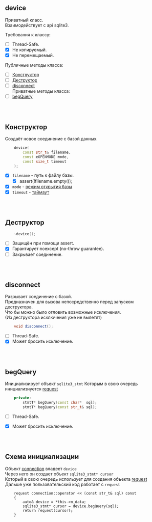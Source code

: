 device
------

Приватный класс.  
Взаимодействует с api sqlite3.  

Требования к классу:  
  - [ ] Thread-Safe.  
  - [x] Не копируемый.  
  - [x] Не перемещаемый.  

Публичные методы класса:  
  - [ ] [Конструктор][0]  
  - [ ] [Деструктор][1]  
  - [ ] [disconnect][2]  
Приватные методы класса:  
  - [ ] [begQuery][3]  

[0]: #Конструктор   "конструктор сразу создаёт новое соединение"  
[1]: #Деструктор    "разрывает соединение с базой"  
[2]: #disconnect    "обрыв соединения"  
[3]: #begQuery    "подготовка объекта sqlite3_stmt"  


<br />
<br />





Конструктор
-----------
Создаёт новое соединение с базой данных.  

```cpp
    device(
        const str_t& filename,
        const eOPENMODE mode,
        const size_t timeout
    );
```

- [x] `filename` - путь к файлу базы.  
  - [x] assert(!filename.empty());  
- [x] `mode` - [режим открытия базы](002-connect.md/#OPENMODE)
- [x] `timeout` - [таймаут](002-connect.md/#timeout)

<br />
<br />






Деструктор
----------

```cpp
    ~device();
```
- [ ] Защищён при помощи assert.  
- [x] Гарантирует noexcept (no-throw guarantee).  
- [ ] Закрывает соединение.  

<br />
<br />





disconnect
----------
Разрывает соединение с базой.  
Предназначен для вызова непосредственно перед запуском деструктора.  
Что бы можно было отловить возможные исключения.  
(Из деструктора исключения уже не вылетят)  

```cpp
    void disconnect();
```

- [ ] Thread-Safe.  
- [x] Может бросить исключение.  

<br />
<br />





begQuery
--------
Инициализирует объект `sqlite3_stmt`
Которым в свою очередь инициализиуется [request](004-request.md)

```cpp
    private:
        stmtT* begQuery(const char*  sql);
        stmtT* begQuery(const str_t& sql);
```

- [ ] Thread-Safe.  
- [x] Может бросить исключение.  


<br />
<br />


Схема инициализации
-------------------

Объект [connection](003-connection.md/#connection) владеет `device`  
Через него он создает объект `sqlite3_stmt* cursor`  
Который в свою очередь использует для создания объекта [request](004-request.md)  
Дальше уже пользовательский код работает с `request`  

```
    request connection::operator << (const str_t& sql) const
    {
        auto& device = *this->m_data;
        sqlite3_stmt* cursor = device.begQuery(sql);
        return request(cursor);
    }
```

